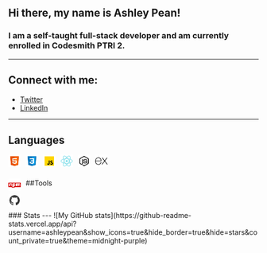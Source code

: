 ## Hi there, my name is Ashley Pean!
### I am a self-taught full-stack developer and am currently enrolled in Codesmith PTRI 2.

---

## Connect with me: 
- [Twitter](https://twitter.com/12sugarplums)
- [LinkedIn](https://www.linkedin.com/in/ashley-pean/)

---

## Languages 
<img src = "https://raw.githubusercontent.com/ashleypean/ashleypean/a14968d490e1a240f8aaf2ce6b4132935289d038/img/html.svg" 
alt = "HTML" 
style = " float: left; margin-right: 10px; width: 25px; height: 25px;" />

<img src = "https://raw.githubusercontent.com/ashleypean/ashleypean/a14968d490e1a240f8aaf2ce6b4132935289d038/img/css.svg" 
alt = "CSS" 
style = " float: left; margin-right: 10px; width: 25px; height: 25px;" />

<img src = "https://raw.githubusercontent.com/ashleypean/ashleypean/a14968d490e1a240f8aaf2ce6b4132935289d038/img/javascript.svg" 
alt = "JavaScript" 
style = " float: left; margin-right: 10px; width: 25px; height: 25px;" />

<img src = "https://raw.githubusercontent.com/ashleypean/ashleypean/a14968d490e1a240f8aaf2ce6b4132935289d038/img/react.svg" 
alt = "React" 
style = " float: left; margin-right: 10px; width: 25px; height: 25px;" />

<img src = "https://raw.githubusercontent.com/ashleypean/ashleypean/a14968d490e1a240f8aaf2ce6b4132935289d038/img/nodejs.svg" 
alt = "NodeJS" 
style = " float: left; margin-right: 10px; width: 25px; height: 25px;" />

<img src = "https://raw.githubusercontent.com/ashleypean/ashleypean/a14968d490e1a240f8aaf2ce6b4132935289d038/img/express.svg"
alt = "Express JS"
style = "float: left; margin-right: 10px; width: 25px; height: 25px;">

<br />
<br />

##Tools
<img src = "https://raw.githubusercontent.com/ashleypean/ashleypean/1823e8f472de12cd8a6bc4fe7ca2fea37d983342/img/npm.svg"
  alt = "npm"
  style = "float: left; margin-right: 10px; width: 25px; height: 25px;" />

<img src = "https://raw.githubusercontent.com/ashleypean/ashleypean/1823e8f472de12cd8a6bc4fe7ca2fea37d983342/img/github.svg"
  alt = "github"
  style = "float: left; margin-right: 10px; width: 25px; height: 25px;" />

<br />
<br />
### Stats
---
![My GitHub stats](https://github-readme-stats.vercel.app/api?username=ashleypean&show_icons=true&hide_border=true&hide=stars&count_private=true&theme=midnight-purple)
